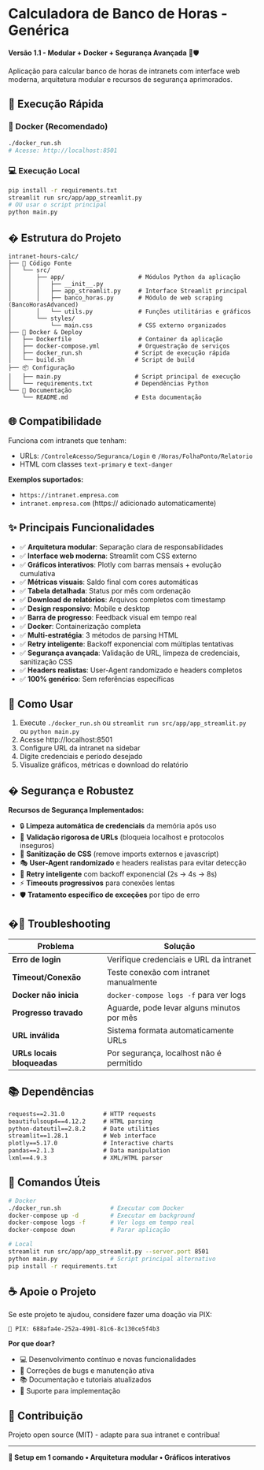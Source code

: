 # Calculadora de Banco de Horas - Genérica

**Versão 1.1 - Modular + Docker + Segurança Avançada** 🐳🛡️

Aplicação para calcular banco de horas de intranets com interface web moderna, arquitetura modular e recursos de segurança aprimorados.

## 🚀 Execução Rápida

### 🐳 Docker (Recomendado)
```bash
./docker_run.sh
# Acesse: http://localhost:8501
```

### 💻 Execução Local
```bash
pip install -r requirements.txt
streamlit run src/app/app_streamlit.py
# OU usar o script principal
python main.py
```

## �️ Estrutura do Projeto

```
intranet-hours-calc/
├── 🎨 Código Fonte
│   └── src/
│       ├── app/                     # Módulos Python da aplicação
│       │   ├── __init__.py
│       │   ├── app_streamlit.py     # Interface Streamlit principal
│       │   ├── banco_horas.py       # Módulo de web scraping (BancoHorasAdvanced)
│       │   └── utils.py             # Funções utilitárias e gráficos
│       └── styles/
│           └── main.css             # CSS externo organizados
├── 🐳 Docker & Deploy
│   ├── Dockerfile                   # Container da aplicação
│   ├── docker-compose.yml           # Orquestração de serviços
│   ├── docker_run.sh               # Script de execução rápida
│   └── build.sh                    # Script de build
├── 📦 Configuração
│   ├── main.py                     # Script principal de execução
│   └── requirements.txt            # Dependências Python
└── 📖 Documentação
    └── README.md                   # Esta documentação
```

## 🌐 Compatibilidade

Funciona com intranets que tenham:
- URLs: `/ControleAcesso/Seguranca/Login` e `/Horas/FolhaPonto/Relatorio`  
- HTML com classes `text-primary` e `text-danger`

**Exemplos suportados:**
- `https://intranet.empresa.com`
- `intranet.empresa.com` (https:// adicionado automaticamente)

## ✨ Principais Funcionalidades

- ✅ **Arquitetura modular**: Separação clara de responsabilidades
- ✅ **Interface web moderna**: Streamlit com CSS externo
- ✅ **Gráficos interativos**: Plotly com barras mensais + evolução cumulativa
- ✅ **Métricas visuais**: Saldo final com cores automáticas  
- ✅ **Tabela detalhada**: Status por mês com ordenação
- ✅ **Download de relatórios**: Arquivos completos com timestamp
- ✅ **Design responsivo**: Mobile e desktop
- ✅ **Barra de progresso**: Feedback visual em tempo real
- ✅ **Docker**: Containerização completa
- ✅ **Multi-estratégia**: 3 métodos de parsing HTML
- ✅ **Retry inteligente**: Backoff exponencial com múltiplas tentativas
- ✅ **Segurança avançada**: Validação de URL, limpeza de credenciais, sanitização CSS
- ✅ **Headers realistas**: User-Agent randomizado e headers completos
- ✅ **100% genérico**: Sem referências específicas

## 🎯 Como Usar

1. Execute `./docker_run.sh` ou `streamlit run src/app/app_streamlit.py` ou `python main.py`
2. Acesse http://localhost:8501
3. Configure URL da intranet na sidebar
4. Digite credenciais e período desejado
5. Visualize gráficos, métricas e download do relatório

## �️ Segurança e Robustez

**Recursos de Segurança Implementados:**
- 🔒 **Limpeza automática de credenciais** da memória após uso
- 🚫 **Validação rigorosa de URLs** (bloqueia localhost e protocolos inseguros)
- 🧹 **Sanitização de CSS** (remove imports externos e javascript)
- 🎭 **User-Agent randomizado** e headers realistas para evitar detecção
- 🔄 **Retry inteligente** com backoff exponencial (2s → 4s → 8s)
- ⚡ **Timeouts progressivos** para conexões lentas
- 🛡️ **Tratamento específico de exceções** por tipo de erro

## �🐛 Troubleshooting

| Problema | Solução |
|----------|---------|
| **Erro de login** | Verifique credenciais e URL da intranet |
| **Timeout/Conexão** | Teste conexão com intranet manualmente |
| **Docker não inicia** | `docker-compose logs -f` para ver logs |
| **Progresso travado** | Aguarde, pode levar alguns minutos por mês |
| **URL inválida** | Sistema formata automaticamente URLs |
| **URLs locais bloqueadas** | Por segurança, localhost não é permitido |

## 📚 Dependências

```txt
requests==2.31.0           # HTTP requests
beautifulsoup4==4.12.2     # HTML parsing  
python-dateutil==2.8.2     # Date utilities
streamlit==1.28.1          # Web interface
plotly==5.17.0             # Interactive charts
pandas==2.1.3              # Data manipulation
lxml==4.9.3                # XML/HTML parser
```

## 🔧 Comandos Úteis

```bash
# Docker
./docker_run.sh              # Executar com Docker
docker-compose up -d         # Executar em background
docker-compose logs -f       # Ver logs em tempo real
docker-compose down          # Parar aplicação

# Local
streamlit run src/app/app_streamlit.py --server.port 8501
python main.py               # Script principal alternativo
pip install -r requirements.txt
```

## ☕ Apoie o Projeto

Se este projeto te ajudou, considere fazer uma doação via PIX:

```
🔑 PIX: 688afa4e-252a-4901-81c6-8c130ce5f4b3
```

**Por que doar?**
- 💻 Desenvolvimento contínuo e novas funcionalidades  
- 🐛 Correções de bugs e manutenção ativa
- 📚 Documentação e tutoriais atualizados
- 🚀 Suporte para implementação

## 🤝 Contribuição

Projeto open source (MIT) - adapte para sua intranet e contribua!

---

**🎉 Setup em 1 comando • Arquitetura modular • Gráficos interativos**
